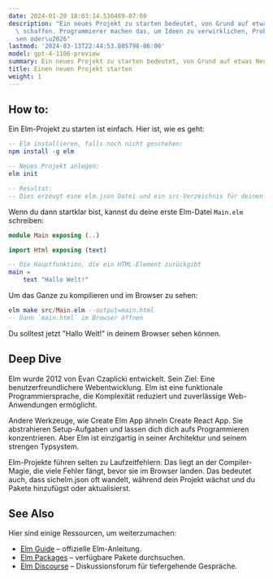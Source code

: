 ```yaml
---
date: 2024-01-20 18:03:14.530489-07:00
description: "Ein neues Projekt zu starten bedeutet, von Grund auf etwas Neues zu\
  \ schaffen. Programmierer machen das, um Ideen zu verwirklichen, Probleme zu l\xF6\
  sen oder\u2026"
lastmod: '2024-03-13T22:44:53.805798-06:00'
model: gpt-4-1106-preview
summary: Ein neues Projekt zu starten bedeutet, von Grund auf etwas Neues zu schaffen.
title: Einen neuen Projekt starten
weight: 1
---
```


## How to:
Ein Elm-Projekt zu starten ist einfach. Hier ist, wie es geht:

```Elm
-- Elm installieren, falls noch nicht geschehen:
npm install -g elm

-- Neues Projekt anlegen:
elm init

-- Resultat:
-- Dies erzeugt eine elm.json Datei und ein src-Verzeichnis für deinen Code.
```

Wenn du dann startklar bist, kannst du deine erste Elm-Datei `Main.elm` schreiben:

```Elm
module Main exposing (..)

import Html exposing (text)

-- Die Hauptfunktion, die ein HTML-Element zurückgibt
main =
    text "Hallo Welt!"
```

Um das Ganze zu kompilieren und im Browser zu sehen:

```Elm
elm make src/Main.elm --output=main.html
-- Dann `main.html` im Browser öffnen
```

Du solltest jetzt "Hallo Welt!" in deinem Browser sehen können.

## Deep Dive
Elm wurde 2012 von Evan Czaplicki entwickelt. Sein Ziel: Eine benutzerfreundlichere Webentwicklung. Elm ist eine funktionale Programmiersprache, die Komplexität reduziert und zuverlässige Web-Anwendungen ermöglicht.

Andere Werkzeuge, wie Create Elm App ähneln Create React App. Sie abstrahieren Setup-Aufgaben und lassen dich dich aufs Programmieren konzentrieren. Aber Elm ist einzigartig in seiner Architektur und seinem strengen Typsystem.

Elm-Projekte führen selten zu Laufzeitfehlern. Das liegt an der Compiler-Magie, die viele Fehler fängt, bevor sie im Browser landen. Das bedeutet auch, dass sichelm.json oft wandelt, während dein Projekt wächst und du Pakete hinzufügst oder aktualisierst.

## See Also
Hier sind einige Ressourcen, um weiterzumachen:

- [Elm Guide](https://guide.elm-lang.org/) – offizielle Elm-Anleitung.
- [Elm Packages](https://package.elm-lang.org/) – verfügbare Pakete durchsuchen.
- [Elm Discourse](https://discourse.elm-lang.org/) – Diskussionsforum für tiefergehende Gespräche.
